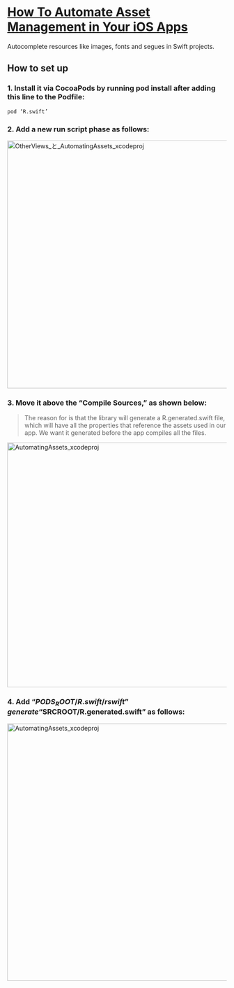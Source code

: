# **[How To Automate Asset Management in Your iOS Apps](https://betterprogramming.pub/how-to-automate-asset-management-in-your-ios-apps-1f465bcaa4ef)** 

Autocomplete resources like images, fonts and segues in Swift projects.

## How to set up
### 1. Install it via CocoaPods by running pod install after adding this line to the Podfile:
```
pod ‘R.swift’
```

### 2. Add a new run script phase as follows:  
<img width="567" alt="OtherViews_と_AutomatingAssets_xcodeproj" src="https://user-images.githubusercontent.com/47273077/141606087-ea7f1f67-5380-4bff-b870-c45e1d30fb40.png">

### 3. Move it above the “Compile Sources,” as shown below:  
> The reason for is that the library will generate a R.generated.swift file, which will have all the properties that reference the assets used in our app. We want it generated before the app compiles all the files.

<img width="560" alt="AutomatingAssets_xcodeproj" src="https://user-images.githubusercontent.com/47273077/141606136-99d18ab6-5928-4910-b851-87b88177f5af.png"> 

### 4. Add “$PODS_ROOT/R.swift/rswift” generate “$SRCROOT/R.generated.swift” as follows:  
<img width="589" alt="AutomatingAssets_xcodeproj" src="https://user-images.githubusercontent.com/47273077/141606316-4830a2c6-e130-406c-8bbe-05ba08bedbf4.png">

